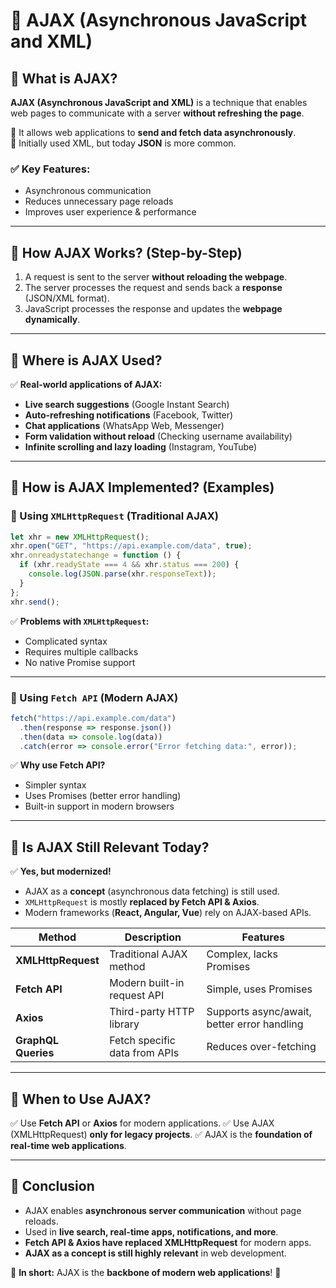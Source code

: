 # 📌 AJAX (Asynchronous JavaScript and XML) 

## 🚀 What is AJAX?
**AJAX (Asynchronous JavaScript and XML)** is a technique that enables web pages to communicate with a server **without refreshing the page**.

🔹 It allows web applications to **send and fetch data asynchronously**.  
🔹 Initially used XML, but today **JSON** is more common.

### ✅ Key Features:
- Asynchronous communication
- Reduces unnecessary page reloads
- Improves user experience & performance

---

## 📌 How AJAX Works? (Step-by-Step)
1. A request is sent to the server **without reloading the webpage**.
2. The server processes the request and sends back a **response** (JSON/XML format).
3. JavaScript processes the response and updates the **webpage dynamically**.

---

## 📌 Where is AJAX Used?
✅ **Real-world applications of AJAX:**
- **Live search suggestions** (Google Instant Search)
- **Auto-refreshing notifications** (Facebook, Twitter)
- **Chat applications** (WhatsApp Web, Messenger)
- **Form validation without reload** (Checking username availability)
- **Infinite scrolling and lazy loading** (Instagram, YouTube)

---

## 📌 How is AJAX Implemented? (Examples)

### 🔹 Using `XMLHttpRequest` (Traditional AJAX)
```javascript
let xhr = new XMLHttpRequest();
xhr.open("GET", "https://api.example.com/data", true);
xhr.onreadystatechange = function () {
  if (xhr.readyState === 4 && xhr.status === 200) {
    console.log(JSON.parse(xhr.responseText));
  }
};
xhr.send();
```

✅ **Problems with `XMLHttpRequest`:**
- Complicated syntax
- Requires multiple callbacks
- No native Promise support

---

### 🔹 Using `Fetch API` (Modern AJAX)
```javascript
fetch("https://api.example.com/data")
  .then(response => response.json())
  .then(data => console.log(data))
  .catch(error => console.error("Error fetching data:", error));
```

✅ **Why use Fetch API?**
- Simpler syntax
- Uses Promises (better error handling)
- Built-in support in modern browsers

---

## 📌 Is AJAX Still Relevant Today?
✅ **Yes, but modernized!**
- AJAX as a **concept** (asynchronous data fetching) is still used.
- `XMLHttpRequest` is mostly **replaced by Fetch API & Axios**.
- Modern frameworks (**React, Angular, Vue**) rely on AJAX-based APIs.

| Method | Description | Features |
|--------|------------|----------|
| **XMLHttpRequest** | Traditional AJAX method | Complex, lacks Promises |
| **Fetch API** | Modern built-in request API | Simple, uses Promises |
| **Axios** | Third-party HTTP library | Supports async/await, better error handling |
| **GraphQL Queries** | Fetch specific data from APIs | Reduces over-fetching |

---

## 📌 When to Use AJAX?
✅ Use **Fetch API** or **Axios** for modern applications.
✅ Use AJAX (XMLHttpRequest) **only for legacy projects**.
✅ AJAX is the **foundation of real-time web applications**.

---

## 🎯 Conclusion
- AJAX enables **asynchronous server communication** without page reloads.
- Used in **live search, real-time apps, notifications, and more**.
- **Fetch API & Axios have replaced XMLHttpRequest** for modern apps.
- **AJAX as a concept is still highly relevant** in web development.

🚀 **In short:** AJAX is the **backbone of modern web applications**! 🎉
